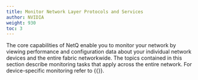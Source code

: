 ```yaml
---
title: Monitor Network Layer Protocols and Services
author: NVIDIA
weight: 930
toc: 3
---
```

The core capabilities of NetQ enable you to monitor your network by viewing performance and configuration data about your individual network devices and the entire fabric networkwide. The topics contained in this section describe monitoring tasks that apply across the entire network. For device-specific monitoring refer to {{<link title="Monitor Devices">}}.
